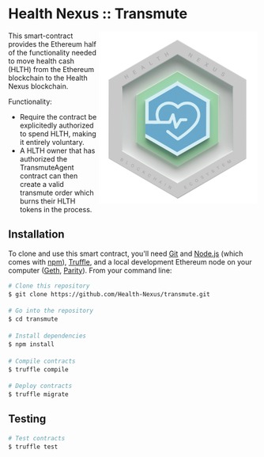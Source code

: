 
# Health Nexus :: Transmute
<img align="right" src="./assets/HN_token_transparent.png?raw=true" height="348">
This smart-contract provides the Ethereum half of the functionality needed to move health cash (HLTH) from the Ethereum blockchain to the Health Nexus blockchain. 

Functionality:

* Require the contract be explicitedly authorized to spend HLTH, making it entirely voluntary.
* A HLTH owner that has authorized the TransmuteAgent contract can then create a valid transmute order which burns their HLTH tokens in the process.

## Installation

To clone and use this smart contract, you'll need [Git](https://git-scm.com) and [Node.js](https://nodejs.org/en/download/) (which comes with [npm](http://npmjs.com)), [Truffle](http://truffleframework.com/), and a local development Ethereum node on your computer ([Geth](https://github.com/ethereum/go-ethereum), [Parity](https://github.com/paritytech/parity)). From your command line:

```bash
# Clone this repository
$ git clone https://github.com/Health-Nexus/transmute.git

# Go into the repository
$ cd transmute

# Install dependencies
$ npm install

# Compile contracts
$ truffle compile

# Deploy contracts
$ truffle migrate
```

## Testing

```bash
# Test contracts
$ truffle test
```

